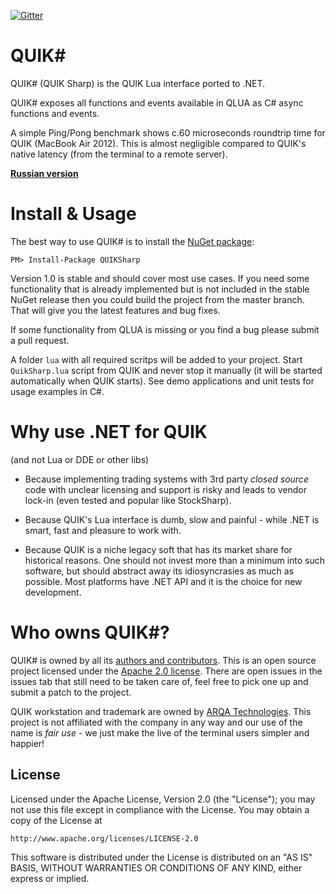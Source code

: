 ﻿[![Gitter](https://badges.gitter.im/QUIKSharp/community.svg)](https://gitter.im/QUIKSharp/community)

QUIK#
==========
QUIK# (QUIK Sharp) is the QUIK Lua interface ported to .NET.

QUIK# exposes all functions and events available in QLUA as C# async functions
and events.

A simple Ping/Pong benchmark shows c.60 microseconds roundtrip time for QUIK
 (MacBook Air 2012). This is almost negligible compared to QUIK's native latency
 (from the terminal to a remote server).

[**Russian version**](https://github.com/finsight/QUIKSharp/blob/master/README.RU.md)


Install & Usage
================

The best way to use QUIK# is to install the [NuGet package](https://www.nuget.org/packages/QUIKSharp):

    PM> Install-Package QUIKSharp

Version 1.0 is stable and should cover most use cases. If you need some functionality that is 
already implemented but is not included in the stable NuGet release then you could build the 
project from the master branch. That will give you the latest features and bug fixes.

If some functionality from QLUA is missing or you find a bug please submit a pull request.

A folder `lua` with all required scritps will be added to your project. 
Start `QuikSharp.lua` script from QUIK and never stop it
manually (it will be started automatically when QUIK starts). See demo applications and 
unit tests for usage examples in C#.


Why use .NET for QUIK
=============
(and not Lua or DDE or other libs)

* Because implementing trading systems with 3rd party *closed source* code with unclear 
licensing and support is risky and leads to vendor lock-in (even tested and popular like StockSharp).

* Because QUIK's Lua interface is dumb, slow and painful - while .NET is smart, 
fast and pleasure to work with.

* Because QUIK is a niche legacy soft that has its market share for 
historical reasons. One should not invest more than a minimum into such software, but 
should abstract away its idiosyncrasies as much as possible. Most platforms have .NET API
and it is the choice for new development.


Who owns QUIK#?
================

QUIK# is owned by all its [authors and contributors](https://github.com/finsight/QUIKSharp/blob/master/AUTHORS.md).
This is an open source project licensed under the [Apache 2.0 license](https://tldrlegal.com/license/apache-license-2.0-(apache-2.0)).
There are open issues in the issues tab that still need to be taken care of, feel free to pick one up and submit a patch to the project.

QUIK workstation and trademark are owned by [ARQA Technologies](https://arqatech.com/ru/products/quik/). This project is not affiliated 
with the company in any way and our use of the name is *fair use* - we just make the live of the terminal users simpler and happier!


License
----------------------

Licensed under the Apache License, Version 2.0 (the "License");
you may not use this file except in compliance with the License.
You may obtain a copy of the License at

    http://www.apache.org/licenses/LICENSE-2.0

This software is distributed under the License is distributed on an "AS IS" BASIS,
WITHOUT WARRANTIES OR CONDITIONS OF ANY KIND, either express or implied.